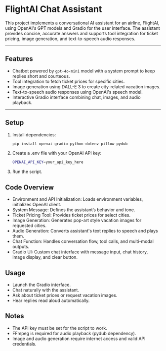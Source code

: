 # FlightAI Chat Assistant

This project implements a conversational AI assistant for an airline, FlightAI, using OpenAI's GPT models and Gradio for the user interface. The assistant provides concise, accurate answers and supports tool integration for ticket pricing, image generation, and text-to-speech audio responses.

---

## Features

- Chatbot powered by `gpt-4o-mini` model with a system prompt to keep replies short and courteous.
- Tool integration to fetch ticket prices for specific cities.
- Image generation using DALL-E 3 to create city-related vacation images.
- Text-to-speech audio responses using OpenAI's speech model.
- Interactive Gradio interface combining chat, images, and audio playback.

---

## Setup

1. Install dependencies:
   ```bash
   pip install openai gradio python-dotenv pillow pydub
   ```
2. Create a .env file with your OpenAI API key:
   ```bash
   OPENAI_API_KEY=your_api_key_here
   ```
3. Run the script.

## Code Overview
- Environment and API Initialization: Loads environment variables, initializes OpenAI client.
- System Message: Defines the assistant’s behavior and tone.
- Ticket Pricing Tool: Provides ticket prices for select cities.
- Image Generation: Generates pop-art style vacation images for requested cities.
- Audio Generation: Converts assistant's text replies to speech and plays them.
- Chat Function: Handles conversation flow, tool calls, and multi-modal outputs.
- Gradio UI: Custom chat interface with message input, chat history, image display, and clear button.

## Usage
- Launch the Gradio interface.
- Chat naturally with the assistant.
- Ask about ticket prices or request vacation images.
- Hear replies read aloud automatically.

## Notes
- The API key must be set for the script to work.
- FFmpeg is required for audio playback (pydub dependency).
- Image and audio generation require internet access and valid API credentials.

